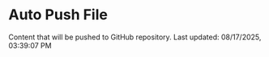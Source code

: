 # Auto Push File

Content that will be pushed to GitHub repository.
Last updated: 08/17/2025, 03:39:07 PM